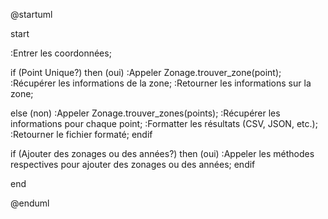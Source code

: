 @startuml

start

:Entrer les coordonnées;

if (Point Unique?) then (oui)
    :Appeler Zonage.trouver_zone(point);
    :Récupérer les informations de la zone;
    :Retourner les informations sur la zone;

else (non)
    :Appeler Zonage.trouver_zones(points);
    :Récupérer les informations pour chaque point;
    :Formatter les résultats (CSV, JSON, etc.);
    :Retourner le fichier formaté;
endif

if (Ajouter des zonages ou des années?) then (oui)
    :Appeler les méthodes respectives pour ajouter des zonages ou des années;
endif

end

@enduml
